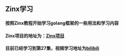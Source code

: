 ## Zinx学习
#### 按照Zinx教程开始学习golang框架的一些用法和学习内容
#### Zinx项目的地址为：[Zinx项目](https://github.com/aceld/zinx)
#### 目前已经学习到第27集，视频学习地址为[bilibili](https://www.bilibili.com/video/BV1wE411d7th?p=27&spm_id_from=pageDriver)
